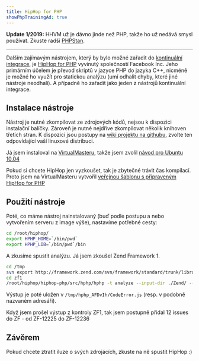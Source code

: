 ```yaml
---
title: HipHop for PHP
showPhpTrainingAd: true
---
```


**Update 1/2019:** HHVM už je dávno jinde než PHP, takže ho už nedává smysl používat. Zkuste radši [PHPStan](https://github.com/phpstan/phpstan).

----

Dalším zajímavým nástrojem, který by bylo možné zařadit do [kontinuální integrace](/bp/), je [HipHop for PHP](https://github.com/facebook/hhvm) vyvinutý společností Facebook Inc. Jeho primárním účelem je převod skriptů v jazyce PHP do jazyka C++, nicméně je možné ho využít pro statickou analýzu (umí odhalit chyby, které jiné nástroje neodhalí). A případně ho zařadit jako jeden z nástrojů kontinuální integrace.

Instalace nástroje
-----------------------------
Nástroj je nutné zkompilovat ze zdrojových kódů, nejsou k dispozici instalační balíčky. Zároveň je nutné nejdříve zkompilovat několik knihoven třetích stran. K dispozici jsou postupy na [wiki projektu na githubu](https://github.com/facebook/hhvm/wiki/_pages), zvolte ten odpovídající vaší linuxové distribuci.

Já jsem instaloval na [VirtualMasteru](https://www.virtualmaster.com/virtualmaster/referral/6yv98), takže jsem zvolil [návod pro Ubuntu 10.04](https://github.com/facebook/hhvm/wiki/Building-and-installing-on-Ubuntu-10.04-LTS)

Pokud si chcete HipHop jen vyzkoušet, tak je zbytečné trávit čas kompilací. Proto jsem na VirtualMasteru vytvořil [veřejnou šablonu s připraveným HipHop for PHP](https://www.virtualmaster.com/cs/images/2555)
 
Použití nástroje
----------------------
Poté, co máme nástroj nainstalovaný (buď podle postupu a nebo vytvořením serveru z image výše), nastavíme potřebné cesty:

~~~bash
cd /root/hiphop/
export HPHP_HOME=`/bin/pwd`
export HPHP_LIB=`/bin/pwd`/bin
~~~

A zkusíme spustit analýzu. Já jsem zkoušel Zend Framework 1.

~~~bash
cd /tmp
svn export http://framework.zend.com/svn/framework/standard/trunk/library zf1
cd zf1
/root/hiphop/hiphop-php/src/hphp/hphp -t analyze --input-dir ./Zend/ --include-path ./
~~~

Výstup je poté uložen v `/tmp/hphp_AFDvIh/CodeError.js` (resp. v podobně nazvaném adresáři).

Když jsem prošel výstup z kontroly ZF1, tak jsem postupně přidal 12 issues do ZF - od ZF-12225 do ZF-12236

Závěrem
---------
Pokud chcete ztratit iluze o svých zdrojácích, zkuste na ně spustit HipHop :)
